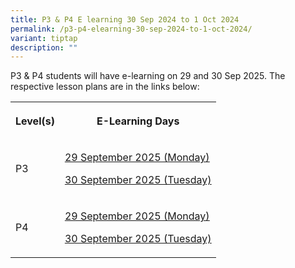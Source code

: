 ```yaml
---
title: P3 & P4 E learning 30 Sep 2024 to 1 Oct 2024
permalink: /p3-p4-elearning-30-sep-2024-to-1-oct-2024/
variant: tiptap
description: ""
---
```

<p>P3 &amp; P4 students will have e-learning on 29 and 30 Sep 2025. The respective
lesson plans are in the links below:</p>
<table style="minWidth: 50px">
<colgroup>
<col>
<col>
</colgroup>
<tbody>
<tr>
<th rowspan="1" colspan="1">
<p>Level(s)</p>
</th>
<th rowspan="1" colspan="1">
<p>E-Learning Days</p>
</th>
</tr>
<tr>
<td rowspan="1" colspan="1">
<p>P3</p>
</td>
<td rowspan="1" colspan="1">
<p><a href="/files/P3__E_Learning_2025_Day_1_Lesson_Plans__template__for_29_Sept.pdf" rel="noopener noreferrer nofollow" target="_blank"><u>29 September 2025 (Monday)</u></a>
</p>
<p><a href="/files/P3__E_Learning_2025_Day_2_Lesson_Plans__template__for_30_Sept.pdf" rel="noopener noreferrer nofollow" target="_blank"><u>30 September 2025 (Tuesday)</u></a>
</p>
</td>
</tr>
<tr>
<td rowspan="1" colspan="1">
<p>P4</p>
</td>
<td rowspan="1" colspan="1">
<p><a href="/files/P4__E_Learning_2025_Day_1_Lesson_Plans__template__for_29_Sept.pdf" rel="noopener noreferrer nofollow" target="_blank"><u>29 September 2025 (Monday)</u></a>
</p>
<p><a href="/files/P4__E_Learning_2025_Day_2_Lesson_Plans__template__for_30_Sept.pdf" rel="noopener noreferrer nofollow" target="_blank"><u>30 September 2025 (Tuesday)</u></a>
</p>
</td>
</tr>
</tbody>
</table>
<p></p>